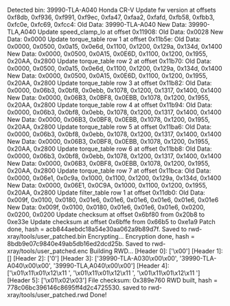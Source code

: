 Detected bin: 39990-TLA-A040 Honda CR-V
Update fw version at offsets 0xf8db, 0xf936, 0xf991, 0xf9ec, 0xfa47, 0xfaa2, 0xfafd, 0xfb58, 0xfbb3, 0xfc0e, 0xfc69, 0xfcc4:
  Old Data: 39990-TLA-A040
  New Data: 39990-TLA,A040
Update speed_clamp_lo at offset 0x11908:
  Old Data: 0x0028
  New Data: 0x0000
Update torque_table row 1 at offset 0x11b5e:
  Old Data: 0x0000, 0x0500, 0x0a15, 0x0e6d, 0x1100, 0x1200, 0x129a, 0x134d, 0x1400
  New Data: 0x0000, 0x0500, 0x0A15, 0x0E6D, 0x1100, 0x1200, 0x1955, 0x20AA, 0x2800
Update torque_table row 2 at offset 0x11b70:
  Old Data: 0x0000, 0x0500, 0x0a15, 0x0e6d, 0x1100, 0x1200, 0x129a, 0x134d, 0x1400
  New Data: 0x0000, 0x0500, 0x0A15, 0x0E6D, 0x1100, 0x1200, 0x1955, 0x20AA, 0x2800
Update torque_table row 3 at offset 0x11b82:
  Old Data: 0x0000, 0x06b3, 0x0bf8, 0x0ebb, 0x1078, 0x1200, 0x1317, 0x1400, 0x1400
  New Data: 0x0000, 0x06B3, 0x0BF8, 0x0EBB, 0x1078, 0x1200, 0x1955, 0x20AA, 0x2800
Update torque_table row 4 at offset 0x11b94:
  Old Data: 0x0000, 0x06b3, 0x0bf8, 0x0ebb, 0x1078, 0x1200, 0x1317, 0x1400, 0x1400
  New Data: 0x0000, 0x06B3, 0x0BF8, 0x0EBB, 0x1078, 0x1200, 0x1955, 0x20AA, 0x2800
Update torque_table row 5 at offset 0x11ba6:
  Old Data: 0x0000, 0x06b3, 0x0bf8, 0x0ebb, 0x1078, 0x1200, 0x1317, 0x1400, 0x1400
  New Data: 0x0000, 0x06B3, 0x0BF8, 0x0EBB, 0x1078, 0x1200, 0x1955, 0x20AA, 0x2800
Update torque_table row 6 at offset 0x11bb8:
  Old Data: 0x0000, 0x06b3, 0x0bf8, 0x0ebb, 0x1078, 0x1200, 0x1317, 0x1400, 0x1400
  New Data: 0x0000, 0x06B3, 0x0BF8, 0x0EBB, 0x1078, 0x1200, 0x1955, 0x20AA, 0x2800
Update torque_table row 7 at offset 0x11bca:
  Old Data: 0x0000, 0x06e1, 0x0c9a, 0x1000, 0x1100, 0x1200, 0x129a, 0x134d, 0x1400
  New Data: 0x0000, 0x06E1, 0x0C9A, 0x1000, 0x1100, 0x1200, 0x1955, 0x20AA, 0x2800
Update filter_table row 1 at offset 0x11db0:
  Old Data: 0x009f, 0x0100, 0x0180, 0x01e6, 0x01e6, 0x01e6, 0x01e6, 0x01e6, 0x01e6
  New Data: 0x009f, 0x0100, 0x0180, 0x01e6, 0x01e6, 0x01e6, 0x0200, 0x0200, 0x0200
Update checksum at offset 0x6bf80 from 0x20b8 to 0xe33e
Update checksum at offset 0x6bffe from 0x66b5 to 0xe1a9
Patch done, hash = acb844aebdc18a54e30aa062a9b89d7f. Saved to rwd-xray/tools/user_patched.bin Encrypting...
Encryption done, hash = 8bdb9e07c9840e49ab5db16ed2dcd25b. Saved to rwd-xray/tools/user_patched.enc Building RWD...
[Header 0]: ['\x00']
[Header 1]: []
[Header 2]: ['0']
[Header 3]: ['39990-TLA-A030\x00\x00', '39990-TLA-A040\x00\x00', '39990-TLA,A040\x00\x00']
[Header 4]: ['\x01\x11\x01\x12\x11 ', '\x01\x11\x01\x12\x11 ', '\x01\x11\x01\x12\x11 ']
[Header 5]: ['\x01\x02\x03']
File checksum: 0x389e760
RWD built, hash = 778c06bc396146c8695ff4d2c4725530. saved to rwd-xray/tools/user_patched.rwd
Done!

